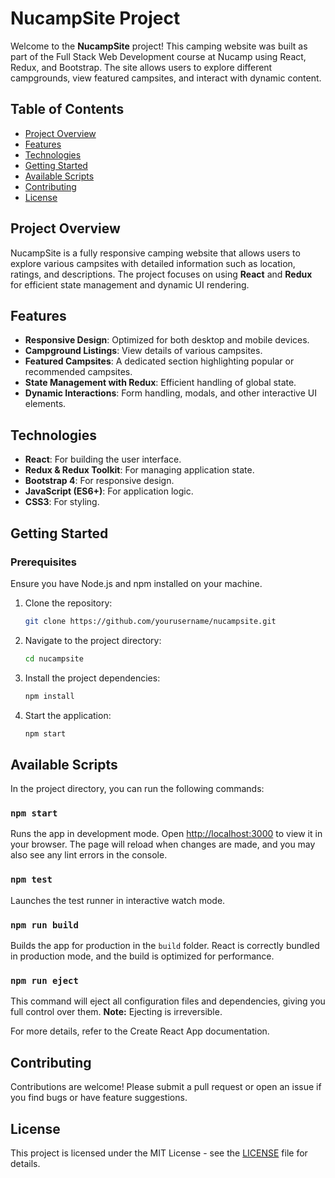
# NucampSite Project

Welcome to the **NucampSite** project! This camping website was built as part of the Full Stack Web Development course at Nucamp using React, Redux, and Bootstrap. The site allows users to explore different campgrounds, view featured campsites, and interact with dynamic content.

## Table of Contents

- [Project Overview](#project-overview)
- [Features](#features)
- [Technologies](#technologies)
- [Getting Started](#getting-started)
- [Available Scripts](#available-scripts)
- [Contributing](#contributing)
- [License](#license)

## Project Overview

NucampSite is a fully responsive camping website that allows users to explore various campsites with detailed information such as location, ratings, and descriptions. The project focuses on using **React** and **Redux** for efficient state management and dynamic UI rendering.

## Features

- **Responsive Design**: Optimized for both desktop and mobile devices.
- **Campground Listings**: View details of various campsites.
- **Featured Campsites**: A dedicated section highlighting popular or recommended campsites.
- **State Management with Redux**: Efficient handling of global state.
- **Dynamic Interactions**: Form handling, modals, and other interactive UI elements.

## Technologies

- **React**: For building the user interface.
- **Redux & Redux Toolkit**: For managing application state.
- **Bootstrap 4**: For responsive design.
- **JavaScript (ES6+)**: For application logic.
- **CSS3**: For styling.

## Getting Started

### Prerequisites

Ensure you have Node.js and npm installed on your machine.

1. Clone the repository:
   ```bash
   git clone https://github.com/yourusername/nucampsite.git
   ```

2. Navigate to the project directory:
   ```bash
   cd nucampsite
   ```

3. Install the project dependencies:
   ```bash
   npm install
   ```

4. Start the application:
   ```bash
   npm start
   ```

## Available Scripts

In the project directory, you can run the following commands:

### `npm start`

Runs the app in development mode. Open [http://localhost:3000](http://localhost:3000) to view it in your browser. The page will reload when changes are made, and you may also see any lint errors in the console.

### `npm test`

Launches the test runner in interactive watch mode.

### `npm run build`

Builds the app for production in the `build` folder. React is correctly bundled in production mode, and the build is optimized for performance.

### `npm run eject`

This command will eject all configuration files and dependencies, giving you full control over them. **Note:** Ejecting is irreversible.

For more details, refer to the Create React App documentation.

## Contributing

Contributions are welcome! Please submit a pull request or open an issue if you find bugs or have feature suggestions.

## License

This project is licensed under the MIT License - see the [LICENSE](LICENSE) file for details.
